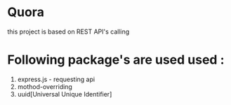 # Quora
this project is based on REST API's calling

# Following package's are used used :

1. express.js - requesting api
2. mothod-overriding
3. uuid[Universal Unique Identifier]
